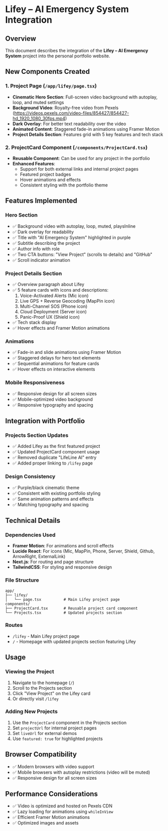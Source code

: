 # Lifey – AI Emergency System Integration

## Overview
This document describes the integration of the **Lifey – AI Emergency System** project into the personal portfolio website.

## New Components Created

### 1. Project Page (`/app/lifey/page.tsx`)
- **Cinematic Hero Section**: Full-screen video background with autoplay, loop, and muted settings
- **Background Video**: Royalty-free video from Pexels (https://videos.pexels.com/video-files/854427/854427-hd_1920_1080_30fps.mp4)
- **Dark Overlay**: For better text readability over the video
- **Animated Content**: Staggered fade-in animations using Framer Motion
- **Project Details Section**: Features grid with 5 key features and tech stack

### 2. ProjectCard Component (`/components/ProjectCard.tsx`)
- **Reusable Component**: Can be used for any project in the portfolio
- **Enhanced Features**: 
  - Support for both external links and internal project pages
  - Featured project badges
  - Hover animations and effects
  - Consistent styling with the portfolio theme

## Features Implemented

### Hero Section
- ✅ Background video with autoplay, loop, muted, playsInline
- ✅ Dark overlay for readability
- ✅ Title with "AI Emergency System" highlighted in purple
- ✅ Subtitle describing the project
- ✅ Author info with role
- ✅ Two CTA buttons: "View Project" (scrolls to details) and "GitHub"
- ✅ Scroll indicator animation

### Project Details Section
- ✅ Overview paragraph about Lifey
- ✅ 5 feature cards with icons and descriptions:
  1. Voice-Activated Alerts (Mic icon)
  2. Live GPS + Reverse Geocoding (MapPin icon)
  3. Multi-Channel SOS (Phone icon)
  4. Cloud Deployment (Server icon)
  5. Panic-Proof UX (Shield icon)
- ✅ Tech stack display
- ✅ Hover effects and Framer Motion animations

### Animations
- ✅ Fade-in and slide animations using Framer Motion
- ✅ Staggered delays for hero text elements
- ✅ Sequential animations for feature cards
- ✅ Hover effects on interactive elements

### Mobile Responsiveness
- ✅ Responsive design for all screen sizes
- ✅ Mobile-optimized video background
- ✅ Responsive typography and spacing

## Integration with Portfolio

### Projects Section Updates
- ✅ Added Lifey as the first featured project
- ✅ Updated ProjectCard component usage
- ✅ Removed duplicate "LifeLine AI" entry
- ✅ Added proper linking to `/lifey` page

### Design Consistency
- ✅ Purple/black cinematic theme
- ✅ Consistent with existing portfolio styling
- ✅ Same animation patterns and effects
- ✅ Matching typography and spacing

## Technical Details

### Dependencies Used
- **Framer Motion**: For animations and scroll effects
- **Lucide React**: For icons (Mic, MapPin, Phone, Server, Shield, Github, ArrowRight, ExternalLink)
- **Next.js**: For routing and page structure
- **TailwindCSS**: For styling and responsive design

### File Structure
```
app/
├── lifey/
│   └── page.tsx          # Main Lifey project page
components/
├── ProjectCard.tsx       # Reusable project card component
└── Projects.tsx          # Updated projects section
```

### Routes
- `/lifey` - Main Lifey project page
- `/` - Homepage with updated projects section featuring Lifey

## Usage

### Viewing the Project
1. Navigate to the homepage (`/`)
2. Scroll to the Projects section
3. Click "View Project" on the Lifey card
4. Or directly visit `/lifey`

### Adding New Projects
1. Use the `ProjectCard` component in the Projects section
2. Set `projectUrl` for internal project pages
3. Set `liveUrl` for external demos
4. Use `featured: true` for highlighted projects

## Browser Compatibility
- ✅ Modern browsers with video support
- ✅ Mobile browsers with autoplay restrictions (video will be muted)
- ✅ Responsive design for all screen sizes

## Performance Considerations
- ✅ Video is optimized and hosted on Pexels CDN
- ✅ Lazy loading for animations using `whileInView`
- ✅ Efficient Framer Motion animations
- ✅ Optimized images and assets 